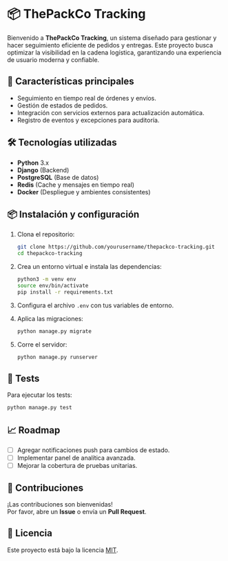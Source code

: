 # 📦 ThePackCo Tracking

Bienvenido a **ThePackCo Tracking**, un sistema diseñado para gestionar y hacer seguimiento eficiente de pedidos y entregas. Este proyecto busca optimizar la visibilidad en la cadena logística, garantizando una experiencia de usuario moderna y confiable.

## 🚀 Características principales

- Seguimiento en tiempo real de órdenes y envíos.
- Gestión de estados de pedidos.
- Integración con servicios externos para actualización automática.
- Registro de eventos y excepciones para auditoría.

## 🛠️ Tecnologías utilizadas

- **Python** 3.x
- **Django** (Backend)
- **PostgreSQL** (Base de datos)
- **Redis** (Cache y mensajes en tiempo real)
- **Docker** (Despliegue y ambientes consistentes)

## 📦 Instalación y configuración

1. Clona el repositorio:

   ```bash
   git clone https://github.com/yourusername/thepackco-tracking.git
   cd thepackco-tracking
   ```

2. Crea un entorno virtual e instala las dependencias:

   ```bash
   python3 -m venv env
   source env/bin/activate
   pip install -r requirements.txt
   ```

3. Configura el archivo `.env` con tus variables de entorno.

4. Aplica las migraciones:

   ```bash
   python manage.py migrate
   ```

5. Corre el servidor:
   ```bash
   python manage.py runserver
   ```

## 🧪 Tests

Para ejecutar los tests:

```bash
python manage.py test
```

## 📈 Roadmap

- [ ] Agregar notificaciones push para cambios de estado.
- [ ] Implementar panel de analítica avanzada.
- [ ] Mejorar la cobertura de pruebas unitarias.

## 🤝 Contribuciones

¡Las contribuciones son bienvenidas!  
Por favor, abre un **Issue** o envía un **Pull Request**.

## 📝 Licencia

Este proyecto está bajo la licencia [MIT](LICENSE).
